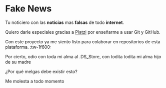 # Fake News
Tu noticiero con las **noticias** mas **falsas** de todo **internet**.

Quiero darle especiales gracias a [Platzi] por enseñarme a usar Git y GitHub.

Con este proyecto ya me siento listo para colaborar en repositorios de esta plataforma. :tw-1f600:

Por cierto, odio con toda mi alma al .DS_Store, con todita todita mi alma hijo de su madre

¿Por qué melgas debe existir esto?

Me molesta a todo momento



[Platzi]: https://platzi.com/
